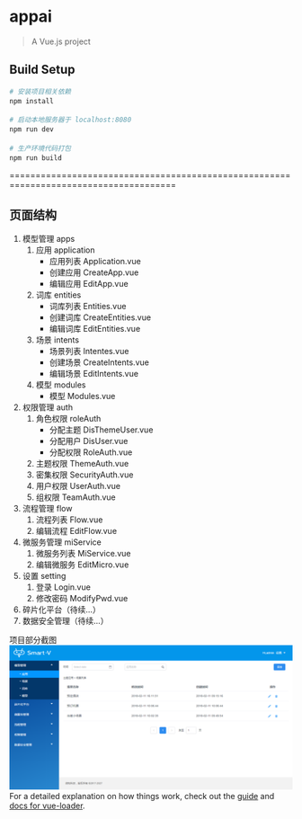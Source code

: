 # appai

> A Vue.js project

## Build Setup

``` bash
# 安装项目相关依赖
npm install

# 启动本地服务器于 localhost:8080
npm run dev

# 生产环境代码打包
npm run build

```

======================================================================================

## 页面结构

1. 模型管理 apps
    1. 应用 application
        * 应用列表 Application.vue
        * 创建应用 CreateApp.vue
        * 编辑应用 EditApp.vue
    2. 词库 entities
        * 词库列表 Entities.vue
        * 创建词库 CreateEntities.vue
        * 编辑词库 EditEntities.vue
    3. 场景 intents
        * 场景列表 Intentes.vue
        * 创建场景 CreateIntents.vue
        * 编辑场景 EditIntents.vue
    4. 模型 modules
        * 模型 Modules.vue
2. 权限管理 auth
    1. 角色权限 roleAuth
        * 分配主题 DisThemeUser.vue
        * 分配用户 DisUser.vue
        * 分配权限 RoleAuth.vue
    2. 主题权限 ThemeAuth.vue
    3. 密集权限 SecurityAuth.vue
    4. 用户权限 UserAuth.vue
    5. 组权限 TeamAuth.vue
3. 流程管理 flow
    1. 流程列表 Flow.vue
    2. 编辑流程 EditFlow.vue
4. 微服务管理 miService
    1. 微服务列表 MiService.vue
    2. 编辑微服务 EditMicro.vue
5. 设置 setting
    1. 登录 Login.vue
    2. 修改密码 ModifyPwd.vue
6. 碎片化平台（待续...）
7. 数据安全管理（待续...）

项目部分截图
![](./src/assets/01.png '应用列表')
For a detailed explanation on how things work, check out the [guide](http://vuejs-templates.github.io/webpack/) and [docs for vue-loader](http://vuejs.github.io/vue-loader).
